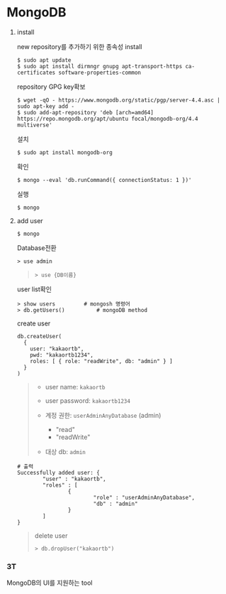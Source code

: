 # MongoDB 

1. install

   new repository를 추가하기 위한 종속성 install

   ```
   $ sudo apt update
   $ sudo apt install dirmngr gnupg apt-transport-https ca-certificates software-properties-common
   ```

   repository GPG key확보

   

   ```
   $ wget -qO - https://www.mongodb.org/static/pgp/server-4.4.asc | sudo apt-key add -
   $ sudo add-apt-repository 'deb [arch=amd64] https://repo.mongodb.org/apt/ubuntu focal/mongodb-org/4.4 multiverse'
   ```

   

   설치

   ```
   $ sudo apt install mongodb-org
   ```

   

   확인

   ```
   $ mongo --eval 'db.runCommand({ connectionStatus: 1 })'
   ```

   

   실행

   ```
   $ mongo
   ```

   

   

   

2. add user

   ```
   $ mongo
   ```

   

   Database전환

   ```
   > use admin
   ```

   > `> use {DB이름}`

   

   user list확인

   ```
   > show users			# mongosh 명령어
   > db.getUsers()			# mongoDB method
   ```

   

   create user

   ```
   db.createUser(
     {
       user: "kakaortb",
       pwd: "kakaortb1234",
       roles: [ { role: "readWrite", db: "admin" } ]
     }
   )
   ```

   > - user name: `kakaortb`
   >
   > - user password: `kakaortb1234`
   >
   > - 계정 권한: `userAdminAnyDatabase`  (admin)
   >   - "read"
   >   - "readWrite"
   >
   > - 대상 db: `admin`
   >
   > 

   ```
   # 출력
   Successfully added user: {
           "user" : "kakaortb",
           "roles" : [
                   {
                           "role" : "userAdminAnyDatabase",
                           "db" : "admin"
                   }
           ]
   }
   ```

   

   > delete user
   >
   > ```
   > > db.dropUser("kakaortb")
   > ```



### 3T

MongoDB의 UI를 지원하는 tool

